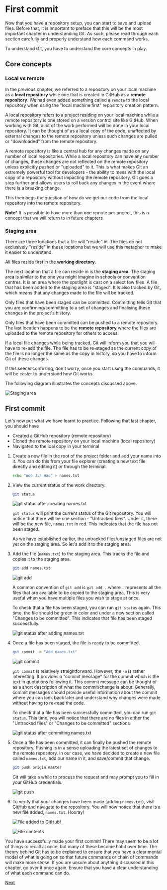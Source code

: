 # First commit

Now that you have a repository setup, you can start to save and upload files. Before that, it is important to preface that this will be the most important chapter in understanding Git. As such, please read through each section carefully and properly understand how each command works.

To understand Git, you have to understand the core concepts in play.

## Core concepts

### Local vs remote

In the previous chapter, we referred to a repository on your local machine as a **local repository** while one that is created in GitHub as a **remote repository**. We had even added something called a `remote` to the local repository when using the "local machine first" repository creation pattern.

A local repository refers to a project residing on your local machine while a remote repository is one stored on a version control site like GitHub. When working with Git, a lot of the work performed will be done in your local repository. It can be thought of as a local copy of the code, unaffected by external changes to the remote repository unless such changes are pulled or "downloaded" from the remote repository.

A remote repository is like a central hub for any changes made on any number of local repositories. While a local repository can have any number of changes, these changes are not reflected on the remote repository unless explicitly pushed or "uploaded" to it. This is what makes Git an extremely powerful tool for developers - the ability to mess with the local copy of a repository without impacting the remote repository. Git goes a step further and allows users to roll back any changes in the event where there is a breaking change.

This then begs the question of how do we get our code from the local repository into the remote repository.

**Note*** It is possible to have more than one remote per project, this is a concept that we will return to in future chapters.

### Staging area

There are three locations that a file will "reside" in. The files do not exclusively "reside" in these locations but we will use this metaphor to make it easier to understand.

All files reside first in the **working directory.**

The next location that a file can reside in is the **staging area.** The staging area is similar to the one you might imagine in schools or convention centres. It is an area where the spotlight is cast on a select few files. A file that has been added to the staging area is "staged". It is also tracked by Git, which means that any changes made to the file will be tracked.

Only files that have been staged can be committed. Committing tells Git that you are confirming/committing to a set of changes and finalising these changes in the project's history.

Only files that have been committed can be pushed to a remote repository. The last location happens to be the **remote repository** where the files are uploaded to the remote repository for others to access.

If a local file changes while being tracked, Git will inform you that you will have to re-add the file. The file has to be re-staged as the current copy of the file is no longer the same as the copy in history, so you have to inform Git of these changes.

If this seems confusing, don't worry, once you start using the commands, it will be easier to understand how Git works.

The following diagram illustrates the concepts discussed above.

![Staging area](./res/staging-area.png)

## First commit

Let's now put what we have learnt to practice. Following that last chapter, you should have

- Created a GitHub repository (remote repository)
- Cloned the remote repository on your local machine (local repository)
- Navigated to the loal copy in your terminal

1. Create a new file in the root of the project folder and add your name into it. You can do this from your file explorer (creating a new text file directly and editing it) or through the terminal.

    ```bash
    echo "Woo Jia Hao" > names.txt
    ```

2. View the current status of the work directory.

    ```bash
    git status
    ```

    ![git status after creating names.txt](./res/gst-untracked.png)

    `git status` will print the current status of the Git repository. You will notice that there will be one section - "Untracked files". Under it, there will be the new file, `names.txt` in red. This indicates that the file has not been staged.

    As we have established earlier, the untracked files/unstaged files are not yet on the staging area. So let's add it to the staging area.

3. Add the file (`names.txt`) to the staging area. This tracks the file and copies it to the staging area.

    ```bash
    git add names.txt
    ```

    ![git add](./res/git-add.png)

    A common convention of `git add` is `git add .` where `.` represents all the files that are available to be copied to the staging area. This is very useful when you have multiple files you wish to stage at once.

    To check that a file has been staged, you can run `git status` again. This time, the file should be green in color and under a new section called "Changes to be committed". This indicates that file has been staged successfully.

    ![git status after adding names.txt](./res/gst-add.png)

4. Once a file has been staged, the file is ready to be committed.

    ```bash
    git commit -m "Add names.txt"
    ```

    ![git commit](./res/git-commit.png)

    `git commit` is relatively straightforward. However, the `-m` is rather interesting. It provides a "commit message" for the commit which is the text in quotations following it. This commit message can be thought of as a short description of what the commit/change is about. Generally, commit messages should provide useful information about the commit where you can look back later and understand why changes were made without having to re-read the code.

    To check that a file has been successfully committed, you can run `git status`. This time, you will notice that there are no files in either the "Untracked files" or "Changes to be committed" sections.

    ![git status after commiting names.txt](./res/gst-commit.png)

5. Once a file has been committed, it can finally be pushed the remote repository. Pushing is in a sense uploading the latest set of changes to the remote repository. In our case, we have decided to create a new file called `names.txt`, add our name in it, and save/commit that change.

    ```bash
    git push origin master
    ```

    Git will take a while to process the request and may prompt you to fill in your GitHub credentials.

    ![git push](./res/git-push.png)

6. To verify that your changes have been made (adding `names.txt`), visit GitHub and navigate to the repository. You will now notice that there is a new file added, `names.txt`. Hooray!

    ![File added to GitHub!](./res/new-file-added.png)

    ![File contents](./res/new-file-content.png)

You have successfully made your first commit! There may seem to be a lot of things to recall at once, but many of these become habit over time. The theory behind Git has to be explained to ensure that you have a clear mental model of what is going on so that future commands or chain of commands will make more sense. If you are unsure about anything discussed in this chapter, go over it once again. Ensure that you have a clear understanding of what each command can do.

[Next](../04-collaboration/README.md)
